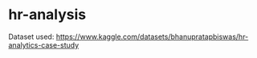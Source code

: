 # hr-analysis

Dataset used: https://www.kaggle.com/datasets/bhanupratapbiswas/hr-analytics-case-study
